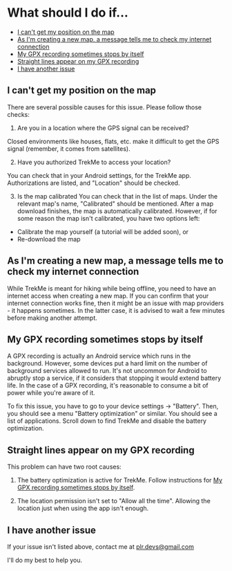 # What should I do if...

* [I can't get my position on the map](#TOC-loc)
* [As I'm creating a new map, a message tells me to check my internet connection](#TOC-no-internet)
* [My GPX recording sometimes stops by itself](#TOC-record-gpx-stop)
* [Straight lines appear on my GPX recording](#TOC-record-gpx-straight-lines)
* [I have another issue](#TOC-other)


## <a name="TOC-loc"></a> I can't get my position on the map

There are several possible causes for this issue. Please follow those checks:

1. Are you in a location where the GPS signal can be received?

  Closed environments like houses, flats, etc. make it difficult to get the GPS signal (remember, it
  comes from satellites).

2. Have you authorized TrekMe to access your location?

  You can check that in your Android settings, for the TrekMe app. Authorizations are listed, and
  "Location" should be checked. 

3. Is the map calibrated
  You can check that in the list of maps. Under the relevant map's name, "Calibrated" should be
  mentioned. 
  After a map download finishes, the map is automatically calibrated. However, if for some reason
  the map isn't calibrated, you have two options left:
  
  * Calibrate the map yourself (a tutorial will be added soon), or
  * Re-download the map

## <a name="TOC-no-internet"></a> As I'm creating a new map, a message tells me to check my internet connection

While TrekMe is meant for hiking while being offline, you need to have an internet access when 
creating a new map. If you can confirm that your internet connection works fine, then it might be an
issue with map providers - it happens sometimes. In the latter case, it is advised to wait a few
minutes before making another attempt.

## <a name="TOC-record-gpx-stop"></a> My GPX recording sometimes stops by itself

A GPX recording is actually an Android service which runs in the background. However, some devices
put a hard limit on the number of background services allowed to run.
It's not uncommon for Android to abruptly stop a service, if it considers that stopping it would 
extend battery life. In the case of a GPX recording, it's reasonable to consume a bit of power while
you're aware of it.

To fix this issue, you have to go to your device settings -> "Battery". Then, you should see a menu
"Battery optimization" or similar. You should see a list of applications. Scroll down to find TrekMe
and disable the battery optimization.

## <a name="TOC-record-gpx-straight-lines"></a> Straight lines appear on my GPX recording

This problem can have two root causes:

1. The battery optimization is active for TrekMe. Follow instructions for [My GPX recording sometimes stops by itself](#TOC-record-gpx-stop).

2. The location permission isn't set to "Allow all the time". Allowing the location just when using 
the app isn't enough.

## <a name="TOC-other"></a> I have another issue

If your issue isn't listed above, contact me at plr.devs@gmail.com

I'll do my best to help you.



